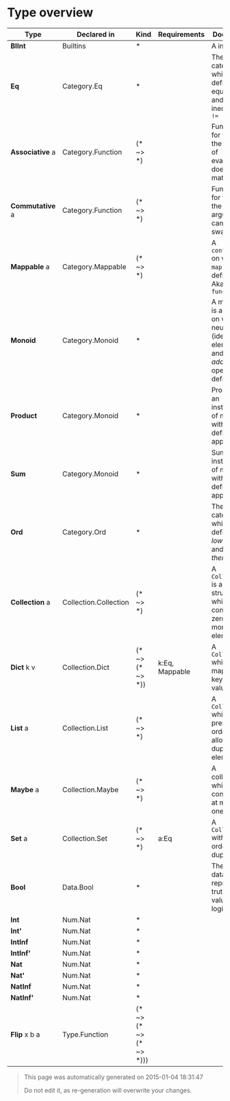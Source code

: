 # Type overview

Type | Declared in | Kind | Requirements | Docstring
---- | ----------- | ---- | ------------ | ---------
**BIInt**  | Builtins | * |  | A int!
**Eq**  | Category.Eq | * |  | The category which defines equality ````==```` and inequality ````!=````
**Associative** a | Category.Function | (* ~> *) |  | Functions for which the order of evaluation does not matter.
**Commutative** a | Category.Function | (* ~> *) |  | Functions for which the arguments can be swapped.
**Mappable** a | Category.Mappable | (* ~> *) |  | A ````container```` on which ````map```` is defined. Aka ````functor````
**Monoid**  | Category.Monoid | * |  | A monoid is an type on which a neutral (identity) element and an _addition_ operator is defined.
**Product**  | Category.Monoid | * |  | Product is an instance of monoid, with (*) defined as append
**Sum**  | Category.Monoid | * |  | Sum is an instance of monoid, with (+) defined as append
**Ord**  | Category.Ord | * |  | The category which defines _lower then_ and _higher then_.
**Collection** a | Collection.Collection | (* ~> *) |  | A ````Collection```` is a data structure which contains zero or more elements.
**Dict** k v | Collection.Dict | (* ~> (* ~> *)) | k:Eq, Mappable | A ````Collection```` which maps a key onto a value.
**List** a | Collection.List | (* ~> *) |  | A ````Collection```` which preserves order and allows duplicate elements.
**Maybe** a | Collection.Maybe | (* ~> *) |  | A collection which contains at most one value.
**Set** a | Collection.Set | (* ~> *) | a:Eq | A ````Collection```` without order and duplicates.
**Bool**  | Data.Bool | * |  | The ````Bool```` datatype represents truth values of logic.
**Int**  | Num.Nat | * |  | 
**Int'**  | Num.Nat | * |  | 
**IntInf**  | Num.Nat | * |  | 
**IntInf'**  | Num.Nat | * |  | 
**Nat**  | Num.Nat | * |  | 
**Nat'**  | Num.Nat | * |  | 
**NatInf**  | Num.Nat | * |  | 
**NatInf'**  | Num.Nat | * |  | 
**Flip** x b a | Type.Function | (* ~> (* ~> (* ~> *))) |  | 



> This page was automatically generated on 2015-01-04 18:31:47
> 
> 
> Do not edit it, as re-generation will overwrite your changes.